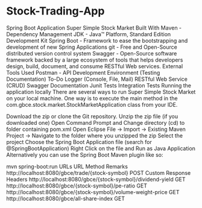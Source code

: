 # Stock-Trading-App
Spring Boot Application Super Simple Stock Market
Built With
Maven - Dependency Management
JDK - Java™ Platform, Standard Edition Development Kit
Spring Boot - Framework to ease the bootstrapping and development of new Spring Applications
git - Free and Open-Source distributed version control system
Swagger - Open-Source software framework backed by a large ecosystem of tools that helps developers design, build, document, and consume RESTful Web services.
External Tools Used
Postman - API Development Environment (Testing Documentation)
To-Do
 Logger (Console, File, Mail)
 RESTful Web Service (CRUD)
 Swagger Documentation
 Junit Tests
 Integration Tests
Running the application locally
There are several ways to run Super Simple Stock Market on your local machine. One way is to execute the main method in the com.gbce.stock.market.StockMarketApplication class from your IDE.

Download the zip or clone the Git repository.
Unzip the zip file (if you downloaded one)
Open Command Prompt and Change directory (cd) to folder containing pom.xml
Open Eclipse
File -> Import -> Existing Maven Project -> Navigate to the folder where you unzipped the zip
Select the project
Choose the Spring Boot Application file (search for @SpringBootApplication)
Right Click on the file and Run as Java Application
Alternatively you can use the Spring Boot Maven plugin like so:

mvn spring-boot:run
URLs
URL	Method	Remarks
http://localhost:8080/gbce/trade/{stock-symbol}	POST	Custom Response Headers
http://localhost:8080/gbce/{stock-symbol}/dividend-yield	GET	
http://localhost:8080/gbce/{stock-symbol}/pe-ratio	GET	
http://localhost:8080/gbce/{stock-symbol}/volume-weight-price	GET	
http://localhost:8080/gbce/all-share-index	GET	
